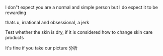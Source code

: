 I don"t expect you are a normal and simple person but I do expect it to be rewarding

thats u, irrational and obsessional, a jerk

Test whether the skin is dry, if it is considered how to change skin care products 

It's fine if you take our picture 分析